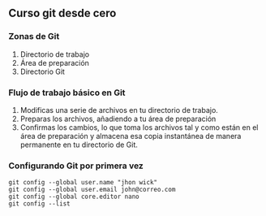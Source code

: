 ## Curso git desde cero

### Zonas de Git

1. Directorio de trabajo
2. Área de preparación
3. Directorio Git


### Flujo de trabajo básico en Git

1. Modificas una serie de archivos en tu directorio de trabajo.
2. Preparas los archivos, añadiendo a tu área de preparación
3. Confirmas los cambios, lo que toma los archivos tal y como están en el área de preparación y almacena esa copia instantánea de manera permanente en tu directorio de Git.


### Configurando Git por primera vez

```
git config --global user.name "jhon wick"
git config --global user.email john@correo.com
git config --global core.editor nano
git config --list

```
